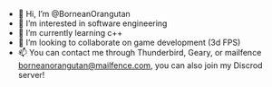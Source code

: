 - 👋 Hi, I’m @BorneanOrangutan
- 👀 I’m interested in software engineering
- 🌱 I’m currently learning c++
- 💞️ I’m looking to collaborate on game development (3d FPS)
- 📫 You can contact me through Thunderbird, Geary, or mailfence borneanorangutan@mailfence.com, you can also join my Discrod server!

<!---
BorneanOrangutan/BorneanOrangutan is a ✨ special ✨ repository because its `README.md` (this file) appears on your GitHub profile.
You can click the Preview link to take a look at your changes.
--->
